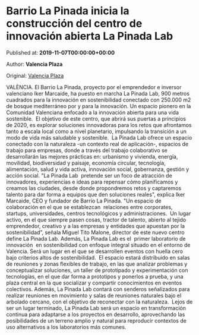 
# Barrio La Pinada inicia la construcción del centro de innovación abierta La Pinada Lab

Published at: **2019-11-07T00:00:00+00:00**

Author: **Valencia Plaza**

Original: [Valencia Plaza](https://valenciaplaza.com/barrio-la-pinada-inicia-la-construccion-del-centro-de-innovacion-abierta-la-pinada-lab)

VALÈNCIA. El Barrio La Pinada, proyecto por el emprendedor e inversor valenciano Iker Marcaide, ha puesto en marcha La Pinada Lab, 900 metros cuadrados para la innovación en sostenibilidad conectado con 250.000 m2 de bosque mediterráneo por y para la innovación. Un espacio pionero en la Comunidad Valenciana enfocado a la innovación abierta para una vida sostenible. 
El objetivo de este centro, que abrirá sus puertas a principios de 2020, es explorar soluciones innovadoras para los retos que afrontamos tanto a escala local como a nivel planetario, impulsando la transición a un modo de vida más saludable y sostenible. 
La Pinada Lab ofrece un espacio conectado con la naturaleza -un contexto real de aplicación-, espacios de trabajo para empresas, donde a través del trabajo colaborativo se desarrollarán las mejores prácticas en: urbanismo y vivienda, energía, movilidad, biodiversidad y paisaje, economía circular, tecnología, alimentación, salud y vida activa, innovación social, gobernanza, gestión y acción social.
"La Pinada Lab  pretende ser un foco de atracción de innovadores, experiencias e ideas para repensar cómo planificamos y creamos las ciudades, desde donde propondremos retos y captaremos talento para dar forma a equipos que den soluciones reales", explica Iker Marcaide, CEO y fundador de Barrio La Pinada.
"Un espacio de colaboración en el que se establezcan  relaciones entre corporates, startups, universidades, centros tecnológicos y administraciones.  Un lugar activo, en el que siempre pasen cosas, tractor de talento, abierto al tejido emprendedor, creativo y a las empresas y entidades que apuestan por la sostenibilidad”, señala Miguel Tito Malone, director de este nuevo centro define La Pinada Lab. Además, La Pinada Lab es el  primer laboratorio de innovación  en sostenibilidad con enfoque integral situado en el entorno de Valencia. Será un lugar en el que se desarrollen eventos con huella cero bajo criterios altos de sostenibilidad. 
El espacio estará distribuido en salas de reuniones y zonas flexibles de trabajo, en las que analizar problemas y conceptualizar soluciones, un taller de prototipado y experimentación con tecnologías, en el que dar forma a prototipos y ponerlos a prueba, y una plaza central en la que socializar y compartir conocimientos en eventos colectivos. Además, La Pinada Lab contará con senderos señalizados para realizar reuniones en movimiento y salas de reuniones naturales bajo el arbolado cercano, con el objetivo de reconectar con la naturaleza. 
Lejos de ser un lugar terminado, La Pinada Lab será un espacio en transformación continua para adaptarse a los proyectos en desarrollo, aprovechando las posibilidades de un terreno amplio y natural para reproducir contextos de uso alternativos a los laboratorios más comunes.
